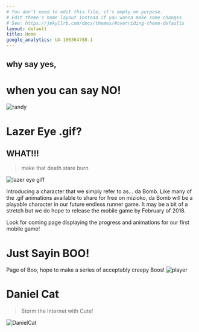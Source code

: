 ```yaml
---
# You don't need to edit this file, it's empty on purpose.
# Edit theme's home layout instead if you wanna make some changes
# See: https://jekyllrb.com/docs/themes/#overriding-theme-defaults
layout: default
title: Home
google_analytics: UA-106364788-1
---
```


## why say yes,
# when you can say NO!

![randy](http://mizioko.github.io/images/gifs/20170908_124557.gif)


# Lazer Eye .gif?
## WHAT!!!
>make that death stare burn


![lazer eye giff](http://mizioko.github.io/images/gifs/20170819_114356.gif)

Introducing a character that we simply refer to as… da Bomb. Like many of the .gif animations available to share for free on mizioko, da Bomb will be a playable character in our future endless runner game. It may be a bit of a stretch but we do hope to release the mobile game by February of 2018. 

Look for coming page displaying the progress and animations for our first mobile game!


# Just Sayin BOO!

Page of Boo, hope to make a series of acceptably creepy Boos!
![player](http://mizioko.github.io/images/gifs/Adobe_20170827_145209.jpg)


# Daniel Cat 
>Storm the Internet with Cute!

![DanielCat](http://mizioko.github.io/images/gifs/20170816_004403.gif)
